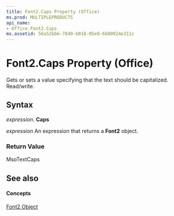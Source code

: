 ```yaml
---
title: Font2.Caps Property (Office)
ms.prod: MULTIPLEPRODUCTS
api_name:
- Office.Font2.Caps
ms.assetid: 56a52bb6-7040-b018-05e8-6680924e311c
---
```



# Font2.Caps Property (Office)

Gets or sets a value specifying that the text should be capitalized. Read/write.


## Syntax

 _expression_. **Caps**

 _expression_ An expression that returns a **Font2** object.


### Return Value

MsoTextCaps


## See also


#### Concepts


[Font2 Object](font2-object-office.md)

